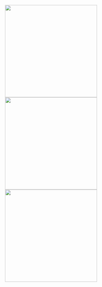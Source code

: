 <p align="center">
<img width="300"  src="https://github.com/user-attachments/assets/9340e951-0aab-467a-8671-686dbcf72fb7" />
<img width="300"  src="https://github.com/user-attachments/assets/44616e88-bcda-47fe-a392-60c30feb67f7" />
<img width="300"  src="https://github.com/user-attachments/assets/c0d8e66d-6483-42db-a9b8-bd00330ac1b3" />
</p>
